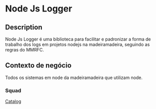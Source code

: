 # Node Js Logger

## Description
Node Js Logger é uma biblioteca para facilitar e padronizar a forma de trabalho dos logs em projetos nodejs na madeiramadeira, seguindo as regras do MMRFC.

## Contexto de negócio
Todos os sistemas em node da madeiramadeira que utilizam node.

### Squad
[Catalog](https://github.com/orgs/madeiramadeirabr/teams/squad-catalog)
